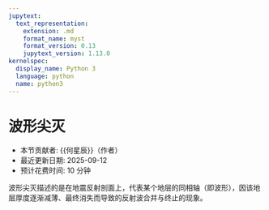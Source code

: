 ```yaml
---
jupytext:
  text_representation:
    extension: .md
    format_name: myst
    format_version: 0.13
    jupytext_version: 1.13.0
kernelspec:
  display_name: Python 3
  language: python
  name: python3
---
```


# 波形尖灭

- 本节贡献者: {{何星辰}}（作者）
- 最近更新日期: 2025-09-12
- 预计花费时间: 10 分钟


波形尖灭描述的是在地震反射剖面上，代表某个地层的同相轴（即波形），因该地层厚度逐渐减薄、最终消失而导致的反射波合并与终止的现象。